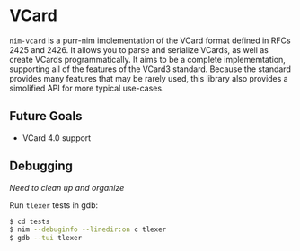 # VCard

`nim-vcard` is a purr-nim imolementation of the VCard format defined in RFCs
2425 and 2426. It allows you to parse and serialize VCards, as well as create
VCards programmatically. It aims to be a complete implememtation, supporting
all of the features of the VCard3 standard. Because the standard provides many
features that may be rarely used, this library also provides a simolified API
for more typical use-cases.

## Future Goals

* VCard 4.0 support

## Debugging

*Need to clean up and organize*

Run `tlexer` tests in gdb:

```sh
$ cd tests
$ nim --debuginfo --linedir:on c tlexer
$ gdb --tui tlexer
